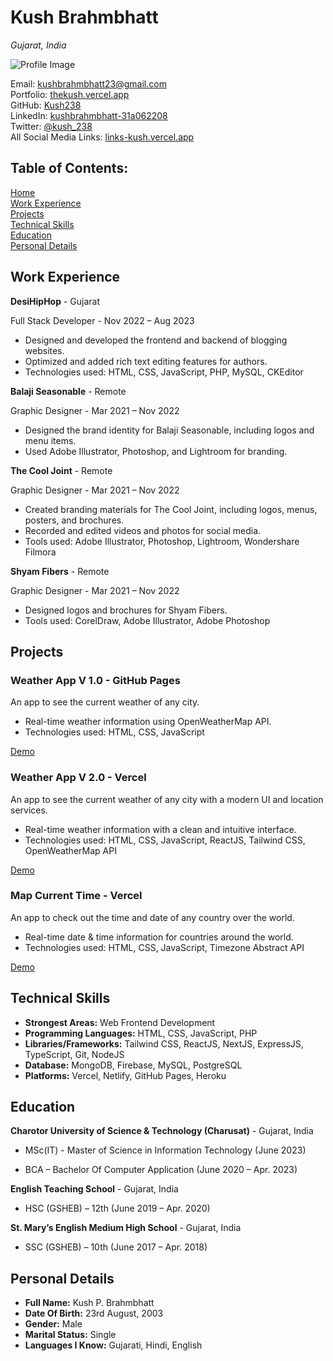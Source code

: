 # Kush Brahmbhatt

_Gujarat, India_

![Profile Image](https://avatars.githubusercontent.com/u/53259925?v=4)

Email: <a href="mailto:kushbrahmbhatt23@gmail.com" target="_blank">kushbrahmbhatt23@gmail.com</a>
<br/>
Portfolio: <a href="https://thekush.vercel.app/" target="_blank">thekush.vercel.app</a>
<br/>
GitHub: <a href="https://github.com/Kush238" target="_blank">Kush238</a>
<br/>
LinkedIn: <a href="https://www.linkedin.com/in/kush-brahmbhatt-31a062208/" target="_blank">kushbrahmbhatt-31a062208</a>
<br/>
Twitter: <a href="https://twitter.com/Kush_238" target="_blank">@kush_238</a>
<br/>
All Social Media Links: <a href="https://links-kush.vercel.app/" target="_blank">links-kush.vercel.app</a>

## Table of Contents:

[Home](https://github.com/Kush238/kush-resume)
<br/>
[Work Experience](https://github.com/Kush238/kush-resume#work-experience)
<br/>
[Projects](https://github.com/Kush238/kush-resume#projects)
<br/>
[Technical Skills](https://github.com/Kush238/kush-resume#technical-skills)
<br/>
[Education](https://github.com/Kush238/kush-resume#education)
<br/>
[Personal Details](https://github.com/Kush238/kush-resume#personal-details)

## Work Experience

**DesiHipHop** - Gujarat

Full Stack Developer - Nov 2022 – Aug 2023

- Designed and developed the frontend and backend of blogging websites.
- Optimized and added rich text editing features for authors.
- Technologies used: HTML, CSS, JavaScript, PHP, MySQL, CKEditor

**Balaji Seasonable** - Remote

Graphic Designer - Mar 2021 – Nov 2022

- Designed the brand identity for Balaji Seasonable, including logos and menu items.
- Used Adobe Illustrator, Photoshop, and Lightroom for branding.

**The Cool Joint** - Remote

Graphic Designer - Mar 2021 – Nov 2022

- Created branding materials for The Cool Joint, including logos, menus, posters, and brochures.
- Recorded and edited videos and photos for social media.
- Tools used: Adobe Illustrator, Photoshop, Lightroom, Wondershare Filmora

**Shyam Fibers** - Remote

Graphic Designer - Mar 2021 – Nov 2022

- Designed logos and brochures for Shyam Fibers.
- Tools used: CorelDraw, Adobe Illustrator, Adobe Photoshop

## Projects

### Weather App V 1.0 - GitHub Pages

An app to see the current weather of any city.

- Real-time weather information using OpenWeatherMap API.
- Technologies used: HTML, CSS, JavaScript

[Demo](https://kush238.github.io/weather-app/)

### Weather App V 2.0 - Vercel

An app to see the current weather of any city with a modern UI and location services.

- Real-time weather information with a clean and intuitive interface.
- Technologies used: HTML, CSS, JavaScript, ReactJS, Tailwind CSS, OpenWeatherMap API

[Demo](https://weatherapp-kush.vercel.app/)

### Map Current Time - Vercel

An app to check out the time and date of any country over the world.

- Real-time date & time information for countries around the world.
- Technologies used: HTML, CSS, JavaScript, Timezone Abstract API

[Demo](https://current-time-map-kush.vercel.app/)

## Technical Skills

- **Strongest Areas:** Web Frontend Development
- **Programming Languages:** HTML, CSS, JavaScript, PHP
- **Libraries/Frameworks:** Tailwind CSS, ReactJS, NextJS, ExpressJS, TypeScript, Git, NodeJS
- **Database:** MongoDB, Firebase, MySQL, PostgreSQL
- **Platforms:** Vercel, Netlify, GitHub Pages, Heroku

## Education

**Charotor University of Science & Technology (Charusat)** - Gujarat, India

- MSc(IT) - Master of Science in Information Technology (June 2023)

- BCA – Bachelor Of Computer Application (June 2020 – Apr. 2023)

**English Teaching School** - Gujarat, India

- HSC (GSHEB) – 12th (June 2019 – Apr. 2020)

**St. Mary’s English Medium High School** - Gujarat, India

- SSC (GSHEB) – 10th (June 2017 – Apr. 2018)

## Personal Details

- **Full Name:** Kush P. Brahmbhatt
- **Date Of Birth:** 23rd August, 2003
- **Gender:** Male
- **Marital Status:** Single
- **Languages I Know:** Gujarati, Hindi, English
